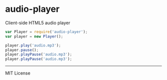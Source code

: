 # audio-player

Client-side HTML5 audio player

```js
var Player = require('audio-player');
var player = new Player();

player.play('audio.mp3');
player.pause();
player.playPause('audio.mp3');
player.playPause('audio.mp3');
```

---

MIT License

